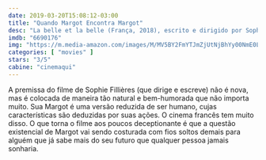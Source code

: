 ```yaml
---
date: 2019-03-20T15:08:12-03:00
title: "Quando Margot Encontra Margot"
desc: "La belle et la belle (França, 2018), escrito e dirigido por Sophie Fillières, com Sandrine Kiberlain, Agathe Bonitzer, Melvil Poupaud."
imdb: "6690176"
img: "https://m.media-amazon.com/images/M/MV5BY2FmYTJmZjUtNjBhYy00NmE0LTljY2EtMDgzOGUxNDJjY2RhXkEyXkFqcGdeQXVyMTc5OTQwMzk@._V1_SY150_CR4,0,101,150_.jpg"
categories: [ "movies" ]
stars: "3/5"
cabine: "cinemaqui"
---
```

A premissa do filme de Sophie Fillières (que dirige e escreve) não é nova, mas é colocada de maneira tão natural e bem-humorada que não importa muito. Sua Margot é uma versão reduzida de ser humano, cujas características são deduzidas por suas ações. O cinema francês tem muito disso. O que torna o filme aos poucos deceptionante é que a questão existencial de Margot vai sendo costurada com fios soltos demais para alguém que já sabe mais do seu futuro que qualquer pessoa jamais sonharia.
